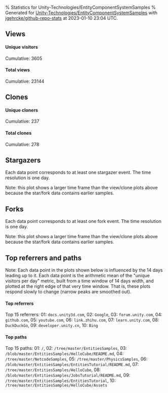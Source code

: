 % Statistics for Unity-Technologies/EntityComponentSystemSamples
% Generated for [Unity-Technologies/EntityComponentSystemSamples](https://github.com/Unity-Technologies/EntityComponentSystemSamples) with [jgehrcke/github-repo-stats](https://github.com/jgehrcke/github-repo-stats) at 2023-01-10 23:04 UTC.


## Views

#### Unique visitors
<div id="chart_views_unique" class="full-width-chart"></div>

Cumulative: 3605

#### Total views
<div id="chart_views_total" class="full-width-chart"></div>

Cumulative: 23144

<div class="pagebreak-for-print"> </div>

## Clones

#### Unique cloners
<div id="chart_clones_unique" class="full-width-chart"></div>

Cumulative: 237

#### Total clones
<div id="chart_clones_total" class="full-width-chart"></div>

Cumulative: 278



<div class="pagebreak-for-print"> </div>



## Stargazers

Each data point corresponds to at least one stargazer event.
The time resolution is one day.

<div id="chart_stargazers" class="full-width-chart"></div>


Note: this plot shows a larger time frame than the view/clone plots above because the star/fork data contains earlier samples.



## Forks

Each data point corresponds to at least one fork event.
The time resolution is one day.

<div id="chart_forks" class="full-width-chart"></div>


Note: this plot shows a larger time frame than the view/clone plots above because the star/fork data contains earlier samples.



<div class="pagebreak-for-print"> </div>



## Top referrers and paths


Note: Each data point in the plots shown below is influenced by the 14 days
leading up to it. Each data point is the arithmetic mean of the "unique
visitors per day" metric, built from a time window of 14 days width, and
plotted at the right edge of that very time window. That is, these plots
respond slowly to change (narrow peaks are smoothed out).




#### Top referrers


<div id="chart_referrers_top_n_alltime" class="full-width-chart"></div>

Top 15 referrers: 01: `docs.unity3d.com`, 02: `Google`, 03: `forum.unity.com`, 04: `github.com`, 05: `youtube.com`, 06: `link.zhihu.com`, 07: `learn.unity.com`, 08: `DuckDuckGo`, 09: `developer.unity.cn`, 10: `Bing`





#### Top paths


<div id="chart_paths_top_n_alltime" class="full-width-chart"></div>

Top 15 paths: 01: `/`, 02: `/tree/master/EntitiesSamples`, 03: `/blob/master/EntitiesSamples/HelloCube/README.md`, 04: `/tree/master/NetcodeSamples`, 05: `/tree/master/PhysicsSamples`, 06: `/blob/master/EntitiesSamples/EntitiesTutorial/README.md`, 07: `/tree/master/EntitiesSamples/HelloCube`, 08: `/blob/master/EntitiesSamples/JobsTutorial/README.md`, 09: `/tree/master/EntitiesSamples/EntitiesTutorial`, 10: `/tree/master/EntitiesSamples/HelloCube/Assets`


<script type="text/javascript">
    vegaEmbed('#chart_views_unique', {"$schema": "https://vega.github.io/schema/vega-lite/v4.17.0.json", "config": {"arc": {"fill": "#1b1e23"}, "area": {"fill": "#1b1e23"}, "axisBottom": {"domainColor": "#a9b4c4", "gridColor": "#a9b4c4", "labelColor": "#1b1e23", "labelFont": "relative-mono-11-pitch-pro, Menlo, monospace", "tickColor": "#a9b4c4", "titleColor": "#1b1e23", "titleFont": "relative-mono-11-pitch-pro, Menlo, monospace"}, "axisLeft": {"domainColor": "#a9b4c4", "gridColor": "#a9b4c4", "labelColor": "#1b1e23", "labelFont": "relative-mono-11-pitch-pro, Menlo, monospace", "tickColor": "#a9b4c4", "titleColor": "#1b1e23", "titleFont": "relative-mono-11-pitch-pro, Menlo, monospace"}, "axisX": {"grid": false}, "axisY": {"grid": false, "labelBound": true}, "background": "#FFFFFF", "group": {"fill": "#FFFFFF"}, "header": {"fontWeight": 400, "labelFont": "relative-mono-11-pitch-pro, Menlo, monospace", "titleFont": "relative-mono-11-pitch-pro, Menlo, monospace"}, "legend": {"labelFont": "relative-mono-11-pitch-pro, Menlo, monospace", "symbolSize": 200, "symbolType": "circle", "titleFont": "relative-mono-11-pitch-pro, Menlo, monospace"}, "line": {"color": "#1b1e23", "stroke": "#1b1e23"}, "path": {"stroke": "#1b1e23"}, "point": {"color": "#1b1e23", "cursor": "pointer", "filled": true, "size": 20}, "range": {"category": ["#85a2f7", "#ea9755", "#7eb36a", "#f07071", "#bc85d9", "#e587b6", "#a9b4c4", "#d4c05e", "#64b9c4"]}, "style": {"bar": {"fill": "#1b1e23"}, "text": {"font": "relative-mono-11-pitch-pro, Menlo, monospace", "fontWeight": 400}}, "symbol": {"shape": "circle"}, "title": {"anchor": "start", "font": "relative-mono-11-pitch-pro, Menlo, monospace", "fontWeight": 400}, "trail": {"color": "#1b1e23", "stroke": "#1b1e23"}, "view": {"stroke": null}}, "data": {"name": "data-dd896a00ee82b62e469ee502c8b325e6"}, "datasets": {"data-dd896a00ee82b62e469ee502c8b325e6": [{"time": "2022-12-27T00:00:00+00:00", "views_total": 20, "views_unique": 6}, {"time": "2022-12-28T00:00:00+00:00", "views_total": 1731, "views_unique": 272}, {"time": "2022-12-29T00:00:00+00:00", "views_total": 1666, "views_unique": 283}, {"time": "2022-12-30T00:00:00+00:00", "views_total": 1634, "views_unique": 218}, {"time": "2022-12-31T00:00:00+00:00", "views_total": 1176, "views_unique": 172}, {"time": "2023-01-01T00:00:00+00:00", "views_total": 1270, "views_unique": 175}, {"time": "2023-01-02T00:00:00+00:00", "views_total": 1277, "views_unique": 220}, {"time": "2023-01-03T00:00:00+00:00", "views_total": 2039, "views_unique": 318}, {"time": "2023-01-04T00:00:00+00:00", "views_total": 2144, "views_unique": 289}, {"time": "2023-01-05T00:00:00+00:00", "views_total": 2067, "views_unique": 324}, {"time": "2023-01-06T00:00:00+00:00", "views_total": 1781, "views_unique": 302}, {"time": "2023-01-07T00:00:00+00:00", "views_total": 1639, "views_unique": 211}, {"time": "2023-01-08T00:00:00+00:00", "views_total": 1282, "views_unique": 180}, {"time": "2023-01-09T00:00:00+00:00", "views_total": 1791, "views_unique": 331}, {"time": "2023-01-10T00:00:00+00:00", "views_total": 1627, "views_unique": 304}]}, "encoding": {"tooltip": [{"field": "views_unique", "format": ".1f", "title": "views (u)", "type": "quantitative"}, {"field": "time", "format": "%B %e, %Y", "title": "date", "type": "temporal"}], "x": {"axis": {"labelAngle": 25}, "field": "time", "scale": {"domain": ["2022-12-27", "2023-01-10"]}, "timeUnit": "yearmonthdate", "title": "date", "type": "temporal"}, "y": {"axis": {"values": [1, 10, 50, 100, 500, 1000, 5000, 10000]}, "field": "views_unique", "scale": {"domain": [0, 364.1], "type": "symlog", "zero": true}, "title": "unique views per day", "type": "quantitative"}}, "height": 200, "mark": {"point": true, "type": "line"}, "padding": 10, "width": "container"}, {"actions": false, "renderer": "svg"}).catch(console.error);
vegaEmbed('#chart_views_total', {"$schema": "https://vega.github.io/schema/vega-lite/v4.17.0.json", "config": {"arc": {"fill": "#1b1e23"}, "area": {"fill": "#1b1e23"}, "axisBottom": {"domainColor": "#a9b4c4", "gridColor": "#a9b4c4", "labelColor": "#1b1e23", "labelFont": "relative-mono-11-pitch-pro, Menlo, monospace", "tickColor": "#a9b4c4", "titleColor": "#1b1e23", "titleFont": "relative-mono-11-pitch-pro, Menlo, monospace"}, "axisLeft": {"domainColor": "#a9b4c4", "gridColor": "#a9b4c4", "labelColor": "#1b1e23", "labelFont": "relative-mono-11-pitch-pro, Menlo, monospace", "tickColor": "#a9b4c4", "titleColor": "#1b1e23", "titleFont": "relative-mono-11-pitch-pro, Menlo, monospace"}, "axisX": {"grid": false}, "axisY": {"grid": false, "labelBound": true}, "background": "#FFFFFF", "group": {"fill": "#FFFFFF"}, "header": {"fontWeight": 400, "labelFont": "relative-mono-11-pitch-pro, Menlo, monospace", "titleFont": "relative-mono-11-pitch-pro, Menlo, monospace"}, "legend": {"labelFont": "relative-mono-11-pitch-pro, Menlo, monospace", "symbolSize": 200, "symbolType": "circle", "titleFont": "relative-mono-11-pitch-pro, Menlo, monospace"}, "line": {"color": "#1b1e23", "stroke": "#1b1e23"}, "path": {"stroke": "#1b1e23"}, "point": {"color": "#1b1e23", "cursor": "pointer", "filled": true, "size": 20}, "range": {"category": ["#85a2f7", "#ea9755", "#7eb36a", "#f07071", "#bc85d9", "#e587b6", "#a9b4c4", "#d4c05e", "#64b9c4"]}, "style": {"bar": {"fill": "#1b1e23"}, "text": {"font": "relative-mono-11-pitch-pro, Menlo, monospace", "fontWeight": 400}}, "symbol": {"shape": "circle"}, "title": {"anchor": "start", "font": "relative-mono-11-pitch-pro, Menlo, monospace", "fontWeight": 400}, "trail": {"color": "#1b1e23", "stroke": "#1b1e23"}, "view": {"stroke": null}}, "data": {"name": "data-dd896a00ee82b62e469ee502c8b325e6"}, "datasets": {"data-dd896a00ee82b62e469ee502c8b325e6": [{"time": "2022-12-27T00:00:00+00:00", "views_total": 20, "views_unique": 6}, {"time": "2022-12-28T00:00:00+00:00", "views_total": 1731, "views_unique": 272}, {"time": "2022-12-29T00:00:00+00:00", "views_total": 1666, "views_unique": 283}, {"time": "2022-12-30T00:00:00+00:00", "views_total": 1634, "views_unique": 218}, {"time": "2022-12-31T00:00:00+00:00", "views_total": 1176, "views_unique": 172}, {"time": "2023-01-01T00:00:00+00:00", "views_total": 1270, "views_unique": 175}, {"time": "2023-01-02T00:00:00+00:00", "views_total": 1277, "views_unique": 220}, {"time": "2023-01-03T00:00:00+00:00", "views_total": 2039, "views_unique": 318}, {"time": "2023-01-04T00:00:00+00:00", "views_total": 2144, "views_unique": 289}, {"time": "2023-01-05T00:00:00+00:00", "views_total": 2067, "views_unique": 324}, {"time": "2023-01-06T00:00:00+00:00", "views_total": 1781, "views_unique": 302}, {"time": "2023-01-07T00:00:00+00:00", "views_total": 1639, "views_unique": 211}, {"time": "2023-01-08T00:00:00+00:00", "views_total": 1282, "views_unique": 180}, {"time": "2023-01-09T00:00:00+00:00", "views_total": 1791, "views_unique": 331}, {"time": "2023-01-10T00:00:00+00:00", "views_total": 1627, "views_unique": 304}]}, "encoding": {"tooltip": [{"field": "views_total", "format": ".1f", "title": "views (t)", "type": "quantitative"}, {"field": "time", "format": "%B %e, %Y", "title": "date", "type": "temporal"}], "x": {"axis": {"labelAngle": 25}, "field": "time", "scale": {"domain": ["2022-12-27", "2023-01-10"]}, "timeUnit": "yearmonthdate", "title": "date", "type": "temporal"}, "y": {"axis": {"values": [1, 10, 50, 100, 500, 1000, 5000, 10000]}, "field": "views_total", "scale": {"domain": [0, 2358.4], "type": "symlog", "zero": true}, "title": "total views per day", "type": "quantitative"}}, "height": 200, "mark": {"point": true, "type": "line"}, "padding": 10, "width": "container"}, {"actions": false, "renderer": "svg"}).catch(console.error);
vegaEmbed('#chart_clones_unique', {"$schema": "https://vega.github.io/schema/vega-lite/v4.17.0.json", "config": {"arc": {"fill": "#1b1e23"}, "area": {"fill": "#1b1e23"}, "axisBottom": {"domainColor": "#a9b4c4", "gridColor": "#a9b4c4", "labelColor": "#1b1e23", "labelFont": "relative-mono-11-pitch-pro, Menlo, monospace", "tickColor": "#a9b4c4", "titleColor": "#1b1e23", "titleFont": "relative-mono-11-pitch-pro, Menlo, monospace"}, "axisLeft": {"domainColor": "#a9b4c4", "gridColor": "#a9b4c4", "labelColor": "#1b1e23", "labelFont": "relative-mono-11-pitch-pro, Menlo, monospace", "tickColor": "#a9b4c4", "titleColor": "#1b1e23", "titleFont": "relative-mono-11-pitch-pro, Menlo, monospace"}, "axisX": {"grid": false}, "axisY": {"grid": false, "labelBound": true}, "background": "#FFFFFF", "group": {"fill": "#FFFFFF"}, "header": {"fontWeight": 400, "labelFont": "relative-mono-11-pitch-pro, Menlo, monospace", "titleFont": "relative-mono-11-pitch-pro, Menlo, monospace"}, "legend": {"labelFont": "relative-mono-11-pitch-pro, Menlo, monospace", "symbolSize": 200, "symbolType": "circle", "titleFont": "relative-mono-11-pitch-pro, Menlo, monospace"}, "line": {"color": "#1b1e23", "stroke": "#1b1e23"}, "path": {"stroke": "#1b1e23"}, "point": {"color": "#1b1e23", "cursor": "pointer", "filled": true, "size": 20}, "range": {"category": ["#85a2f7", "#ea9755", "#7eb36a", "#f07071", "#bc85d9", "#e587b6", "#a9b4c4", "#d4c05e", "#64b9c4"]}, "style": {"bar": {"fill": "#1b1e23"}, "text": {"font": "relative-mono-11-pitch-pro, Menlo, monospace", "fontWeight": 400}}, "symbol": {"shape": "circle"}, "title": {"anchor": "start", "font": "relative-mono-11-pitch-pro, Menlo, monospace", "fontWeight": 400}, "trail": {"color": "#1b1e23", "stroke": "#1b1e23"}, "view": {"stroke": null}}, "data": {"name": "data-8cacdb0cc346c5a859a29387f08291ae"}, "datasets": {"data-8cacdb0cc346c5a859a29387f08291ae": [{"clones_total": 0, "clones_unique": 0, "time": "2022-12-27T00:00:00+00:00"}, {"clones_total": 26, "clones_unique": 25, "time": "2022-12-28T00:00:00+00:00"}, {"clones_total": 18, "clones_unique": 18, "time": "2022-12-29T00:00:00+00:00"}, {"clones_total": 12, "clones_unique": 12, "time": "2022-12-30T00:00:00+00:00"}, {"clones_total": 17, "clones_unique": 15, "time": "2022-12-31T00:00:00+00:00"}, {"clones_total": 9, "clones_unique": 9, "time": "2023-01-01T00:00:00+00:00"}, {"clones_total": 10, "clones_unique": 9, "time": "2023-01-02T00:00:00+00:00"}, {"clones_total": 31, "clones_unique": 26, "time": "2023-01-03T00:00:00+00:00"}, {"clones_total": 31, "clones_unique": 22, "time": "2023-01-04T00:00:00+00:00"}, {"clones_total": 26, "clones_unique": 23, "time": "2023-01-05T00:00:00+00:00"}, {"clones_total": 19, "clones_unique": 17, "time": "2023-01-06T00:00:00+00:00"}, {"clones_total": 13, "clones_unique": 9, "time": "2023-01-07T00:00:00+00:00"}, {"clones_total": 11, "clones_unique": 10, "time": "2023-01-08T00:00:00+00:00"}, {"clones_total": 39, "clones_unique": 26, "time": "2023-01-09T00:00:00+00:00"}, {"clones_total": 16, "clones_unique": 16, "time": "2023-01-10T00:00:00+00:00"}]}, "encoding": {"tooltip": [{"field": "clones_unique", "format": ".1f", "title": "clones (u)", "type": "quantitative"}, {"field": "time", "format": "%B %e, %Y", "title": "date", "type": "temporal"}], "x": {"axis": {"labelAngle": 25}, "field": "time", "scale": {"domain": ["2022-12-27", "2023-01-10"]}, "timeUnit": "yearmonthdate", "title": "date", "type": "temporal"}, "y": {"axis": {}, "field": "clones_unique", "scale": {"domain": [0, 28.6], "type": "linear", "zero": true}, "title": "unique clones per day", "type": "quantitative"}}, "height": 200, "mark": {"point": true, "type": "line"}, "padding": 10, "width": "container"}, {"actions": false, "renderer": "svg"}).catch(console.error);
vegaEmbed('#chart_clones_total', {"$schema": "https://vega.github.io/schema/vega-lite/v4.17.0.json", "config": {"arc": {"fill": "#1b1e23"}, "area": {"fill": "#1b1e23"}, "axisBottom": {"domainColor": "#a9b4c4", "gridColor": "#a9b4c4", "labelColor": "#1b1e23", "labelFont": "relative-mono-11-pitch-pro, Menlo, monospace", "tickColor": "#a9b4c4", "titleColor": "#1b1e23", "titleFont": "relative-mono-11-pitch-pro, Menlo, monospace"}, "axisLeft": {"domainColor": "#a9b4c4", "gridColor": "#a9b4c4", "labelColor": "#1b1e23", "labelFont": "relative-mono-11-pitch-pro, Menlo, monospace", "tickColor": "#a9b4c4", "titleColor": "#1b1e23", "titleFont": "relative-mono-11-pitch-pro, Menlo, monospace"}, "axisX": {"grid": false}, "axisY": {"grid": false, "labelBound": true}, "background": "#FFFFFF", "group": {"fill": "#FFFFFF"}, "header": {"fontWeight": 400, "labelFont": "relative-mono-11-pitch-pro, Menlo, monospace", "titleFont": "relative-mono-11-pitch-pro, Menlo, monospace"}, "legend": {"labelFont": "relative-mono-11-pitch-pro, Menlo, monospace", "symbolSize": 200, "symbolType": "circle", "titleFont": "relative-mono-11-pitch-pro, Menlo, monospace"}, "line": {"color": "#1b1e23", "stroke": "#1b1e23"}, "path": {"stroke": "#1b1e23"}, "point": {"color": "#1b1e23", "cursor": "pointer", "filled": true, "size": 20}, "range": {"category": ["#85a2f7", "#ea9755", "#7eb36a", "#f07071", "#bc85d9", "#e587b6", "#a9b4c4", "#d4c05e", "#64b9c4"]}, "style": {"bar": {"fill": "#1b1e23"}, "text": {"font": "relative-mono-11-pitch-pro, Menlo, monospace", "fontWeight": 400}}, "symbol": {"shape": "circle"}, "title": {"anchor": "start", "font": "relative-mono-11-pitch-pro, Menlo, monospace", "fontWeight": 400}, "trail": {"color": "#1b1e23", "stroke": "#1b1e23"}, "view": {"stroke": null}}, "data": {"name": "data-8cacdb0cc346c5a859a29387f08291ae"}, "datasets": {"data-8cacdb0cc346c5a859a29387f08291ae": [{"clones_total": 0, "clones_unique": 0, "time": "2022-12-27T00:00:00+00:00"}, {"clones_total": 26, "clones_unique": 25, "time": "2022-12-28T00:00:00+00:00"}, {"clones_total": 18, "clones_unique": 18, "time": "2022-12-29T00:00:00+00:00"}, {"clones_total": 12, "clones_unique": 12, "time": "2022-12-30T00:00:00+00:00"}, {"clones_total": 17, "clones_unique": 15, "time": "2022-12-31T00:00:00+00:00"}, {"clones_total": 9, "clones_unique": 9, "time": "2023-01-01T00:00:00+00:00"}, {"clones_total": 10, "clones_unique": 9, "time": "2023-01-02T00:00:00+00:00"}, {"clones_total": 31, "clones_unique": 26, "time": "2023-01-03T00:00:00+00:00"}, {"clones_total": 31, "clones_unique": 22, "time": "2023-01-04T00:00:00+00:00"}, {"clones_total": 26, "clones_unique": 23, "time": "2023-01-05T00:00:00+00:00"}, {"clones_total": 19, "clones_unique": 17, "time": "2023-01-06T00:00:00+00:00"}, {"clones_total": 13, "clones_unique": 9, "time": "2023-01-07T00:00:00+00:00"}, {"clones_total": 11, "clones_unique": 10, "time": "2023-01-08T00:00:00+00:00"}, {"clones_total": 39, "clones_unique": 26, "time": "2023-01-09T00:00:00+00:00"}, {"clones_total": 16, "clones_unique": 16, "time": "2023-01-10T00:00:00+00:00"}]}, "encoding": {"tooltip": [{"field": "clones_total", "format": ".1f", "title": "clones (t)", "type": "quantitative"}, {"field": "time", "format": "%B %e, %Y", "title": "date", "type": "temporal"}], "x": {"axis": {"labelAngle": 25}, "field": "time", "scale": {"domain": ["2022-12-27", "2023-01-10"]}, "timeUnit": "yearmonthdate", "title": "date", "type": "temporal"}, "y": {"axis": {}, "field": "clones_total", "scale": {"domain": [0, 42.900000000000006], "type": "linear", "zero": true}, "title": "total clones per day", "type": "quantitative"}}, "height": 200, "mark": {"point": true, "type": "line"}, "padding": 10, "width": "container"}, {"actions": false, "renderer": "svg"}).catch(console.error);
vegaEmbed('#chart_stargazers', {"$schema": "https://vega.github.io/schema/vega-lite/v4.17.0.json", "config": {"arc": {"fill": "#1b1e23"}, "area": {"fill": "#1b1e23"}, "axisBottom": {"domainColor": "#a9b4c4", "gridColor": "#a9b4c4", "labelColor": "#1b1e23", "labelFont": "relative-mono-11-pitch-pro, Menlo, monospace", "tickColor": "#a9b4c4", "titleColor": "#1b1e23", "titleFont": "relative-mono-11-pitch-pro, Menlo, monospace"}, "axisLeft": {"domainColor": "#a9b4c4", "gridColor": "#a9b4c4", "labelColor": "#1b1e23", "labelFont": "relative-mono-11-pitch-pro, Menlo, monospace", "tickColor": "#a9b4c4", "titleColor": "#1b1e23", "titleFont": "relative-mono-11-pitch-pro, Menlo, monospace"}, "axisX": {"grid": false}, "axisY": {"grid": false}, "background": "#FFFFFF", "group": {"fill": "#FFFFFF"}, "header": {"fontWeight": 400, "labelFont": "relative-mono-11-pitch-pro, Menlo, monospace", "titleFont": "relative-mono-11-pitch-pro, Menlo, monospace"}, "legend": {"labelFont": "relative-mono-11-pitch-pro, Menlo, monospace", "symbolSize": 200, "symbolType": "circle", "titleFont": "relative-mono-11-pitch-pro, Menlo, monospace"}, "line": {"color": "#1b1e23", "stroke": "#1b1e23"}, "path": {"stroke": "#1b1e23"}, "point": {"color": "#1b1e23", "cursor": "pointer", "filled": true, "size": 50}, "range": {"category": ["#85a2f7", "#ea9755", "#7eb36a", "#f07071", "#bc85d9", "#e587b6", "#a9b4c4", "#d4c05e", "#64b9c4"]}, "style": {"bar": {"fill": "#1b1e23"}, "text": {"font": "relative-mono-11-pitch-pro, Menlo, monospace", "fontWeight": 400}}, "symbol": {"shape": "circle"}, "title": {"anchor": "start", "font": "relative-mono-11-pitch-pro, Menlo, monospace", "fontWeight": 400}, "trail": {"color": "#1b1e23", "stroke": "#1b1e23"}, "view": {"stroke": null}}, "data": {"name": "data-0218131569a23aba22a7c2c42e336f87"}, "datasets": {"data-0218131569a23aba22a7c2c42e336f87": [{"stars_cumulative": 368, "time": "2018-03-19T00:00:00+00:00"}, {"stars_cumulative": 470, "time": "2018-04-05T14:00:00+00:00"}, {"stars_cumulative": 583, "time": "2018-04-23T04:00:00+00:00"}, {"stars_cumulative": 663, "time": "2018-05-10T18:00:00+00:00"}, {"stars_cumulative": 812, "time": "2018-05-28T08:00:00+00:00"}, {"stars_cumulative": 899, "time": "2018-06-14T22:00:00+00:00"}, {"stars_cumulative": 983, "time": "2018-07-02T12:00:00+00:00"}, {"stars_cumulative": 1063, "time": "2018-07-20T02:00:00+00:00"}, {"stars_cumulative": 1128, "time": "2018-08-06T16:00:00+00:00"}, {"stars_cumulative": 1188, "time": "2018-08-24T06:00:00+00:00"}, {"stars_cumulative": 1246, "time": "2018-09-10T20:00:00+00:00"}, {"stars_cumulative": 1297, "time": "2018-09-28T10:00:00+00:00"}, {"stars_cumulative": 1375, "time": "2018-10-16T00:00:00+00:00"}, {"stars_cumulative": 1448, "time": "2018-11-02T14:00:00+00:00"}, {"stars_cumulative": 1539, "time": "2018-11-20T04:00:00+00:00"}, {"stars_cumulative": 1622, "time": "2018-12-07T18:00:00+00:00"}, {"stars_cumulative": 1694, "time": "2018-12-25T08:00:00+00:00"}, {"stars_cumulative": 1746, "time": "2019-01-11T22:00:00+00:00"}, {"stars_cumulative": 1810, "time": "2019-01-29T12:00:00+00:00"}, {"stars_cumulative": 1871, "time": "2019-02-16T02:00:00+00:00"}, {"stars_cumulative": 1981, "time": "2019-03-05T16:00:00+00:00"}, {"stars_cumulative": 2078, "time": "2019-03-23T06:00:00+00:00"}, {"stars_cumulative": 2163, "time": "2019-04-09T20:00:00+00:00"}, {"stars_cumulative": 2237, "time": "2019-04-27T10:00:00+00:00"}, {"stars_cumulative": 2306, "time": "2019-05-15T00:00:00+00:00"}, {"stars_cumulative": 2343, "time": "2019-06-01T14:00:00+00:00"}, {"stars_cumulative": 2388, "time": "2019-06-19T04:00:00+00:00"}, {"stars_cumulative": 2437, "time": "2019-07-06T18:00:00+00:00"}, {"stars_cumulative": 2497, "time": "2019-07-24T08:00:00+00:00"}, {"stars_cumulative": 2550, "time": "2019-08-10T22:00:00+00:00"}, {"stars_cumulative": 2603, "time": "2019-08-28T12:00:00+00:00"}, {"stars_cumulative": 2660, "time": "2019-09-15T02:00:00+00:00"}, {"stars_cumulative": 2717, "time": "2019-10-02T16:00:00+00:00"}, {"stars_cumulative": 2769, "time": "2019-10-20T06:00:00+00:00"}, {"stars_cumulative": 2818, "time": "2019-11-06T20:00:00+00:00"}, {"stars_cumulative": 2883, "time": "2019-11-24T10:00:00+00:00"}, {"stars_cumulative": 2938, "time": "2019-12-12T00:00:00+00:00"}, {"stars_cumulative": 2983, "time": "2019-12-29T14:00:00+00:00"}, {"stars_cumulative": 3020, "time": "2020-01-16T04:00:00+00:00"}, {"stars_cumulative": 3057, "time": "2020-02-02T18:00:00+00:00"}, {"stars_cumulative": 3110, "time": "2020-02-20T08:00:00+00:00"}, {"stars_cumulative": 3166, "time": "2020-03-08T22:00:00+00:00"}, {"stars_cumulative": 3203, "time": "2020-03-26T12:00:00+00:00"}, {"stars_cumulative": 3251, "time": "2020-04-13T02:00:00+00:00"}, {"stars_cumulative": 3281, "time": "2020-04-30T16:00:00+00:00"}, {"stars_cumulative": 3313, "time": "2020-05-18T06:00:00+00:00"}, {"stars_cumulative": 3338, "time": "2020-06-04T20:00:00+00:00"}, {"stars_cumulative": 3377, "time": "2020-06-22T10:00:00+00:00"}, {"stars_cumulative": 3412, "time": "2020-07-10T00:00:00+00:00"}, {"stars_cumulative": 3437, "time": "2020-07-27T14:00:00+00:00"}, {"stars_cumulative": 3469, "time": "2020-08-14T04:00:00+00:00"}, {"stars_cumulative": 3499, "time": "2020-08-31T18:00:00+00:00"}, {"stars_cumulative": 3531, "time": "2020-09-18T08:00:00+00:00"}, {"stars_cumulative": 3554, "time": "2020-10-05T22:00:00+00:00"}, {"stars_cumulative": 3587, "time": "2020-10-23T12:00:00+00:00"}, {"stars_cumulative": 3632, "time": "2020-11-10T02:00:00+00:00"}, {"stars_cumulative": 3667, "time": "2020-11-27T16:00:00+00:00"}, {"stars_cumulative": 3692, "time": "2020-12-15T06:00:00+00:00"}, {"stars_cumulative": 3721, "time": "2021-01-01T20:00:00+00:00"}, {"stars_cumulative": 3745, "time": "2021-01-19T10:00:00+00:00"}, {"stars_cumulative": 3771, "time": "2021-02-06T00:00:00+00:00"}, {"stars_cumulative": 3790, "time": "2021-02-23T14:00:00+00:00"}, {"stars_cumulative": 3811, "time": "2021-03-13T04:00:00+00:00"}, {"stars_cumulative": 3840, "time": "2021-03-30T18:00:00+00:00"}, {"stars_cumulative": 3872, "time": "2021-04-17T08:00:00+00:00"}, {"stars_cumulative": 3896, "time": "2021-05-04T22:00:00+00:00"}, {"stars_cumulative": 3916, "time": "2021-05-22T12:00:00+00:00"}, {"stars_cumulative": 3936, "time": "2021-06-09T02:00:00+00:00"}, {"stars_cumulative": 3954, "time": "2021-06-26T16:00:00+00:00"}, {"stars_cumulative": 3975, "time": "2021-07-14T06:00:00+00:00"}, {"stars_cumulative": 3997, "time": "2021-07-31T20:00:00+00:00"}, {"stars_cumulative": 4016, "time": "2021-08-18T10:00:00+00:00"}, {"stars_cumulative": 4035, "time": "2021-09-05T00:00:00+00:00"}, {"stars_cumulative": 4055, "time": "2021-09-22T14:00:00+00:00"}, {"stars_cumulative": 4076, "time": "2021-10-10T04:00:00+00:00"}, {"stars_cumulative": 4094, "time": "2021-10-27T18:00:00+00:00"}, {"stars_cumulative": 4119, "time": "2021-11-14T08:00:00+00:00"}, {"stars_cumulative": 4139, "time": "2021-12-01T22:00:00+00:00"}, {"stars_cumulative": 4153, "time": "2021-12-19T12:00:00+00:00"}, {"stars_cumulative": 4177, "time": "2022-01-06T02:00:00+00:00"}, {"stars_cumulative": 4204, "time": "2022-01-23T16:00:00+00:00"}, {"stars_cumulative": 4221, "time": "2022-02-10T06:00:00+00:00"}, {"stars_cumulative": 4247, "time": "2022-02-27T20:00:00+00:00"}, {"stars_cumulative": 4274, "time": "2022-03-17T10:00:00+00:00"}, {"stars_cumulative": 4302, "time": "2022-04-04T00:00:00+00:00"}, {"stars_cumulative": 4319, "time": "2022-04-21T14:00:00+00:00"}, {"stars_cumulative": 4351, "time": "2022-05-09T04:00:00+00:00"}, {"stars_cumulative": 4385, "time": "2022-05-26T18:00:00+00:00"}, {"stars_cumulative": 4419, "time": "2022-06-13T08:00:00+00:00"}, {"stars_cumulative": 4454, "time": "2022-06-30T22:00:00+00:00"}, {"stars_cumulative": 4484, "time": "2022-07-18T12:00:00+00:00"}, {"stars_cumulative": 4509, "time": "2022-08-05T02:00:00+00:00"}, {"stars_cumulative": 4526, "time": "2022-08-22T16:00:00+00:00"}, {"stars_cumulative": 4544, "time": "2022-09-09T06:00:00+00:00"}, {"stars_cumulative": 4654, "time": "2022-09-26T20:00:00+00:00"}, {"stars_cumulative": 4731, "time": "2022-10-14T10:00:00+00:00"}, {"stars_cumulative": 4815, "time": "2022-11-01T00:00:00+00:00"}, {"stars_cumulative": 4891, "time": "2022-11-18T14:00:00+00:00"}, {"stars_cumulative": 4964, "time": "2022-12-06T04:00:00+00:00"}, {"stars_cumulative": 5026, "time": "2022-12-23T18:00:00+00:00"}, {"stars_cumulative": 5028, "time": "2023-01-10T08:00:00+00:00"}]}, "encoding": {"tooltip": [{"field": "stars_cumulative", "format": "d", "title": "stars", "type": "quantitative"}, {"field": "time", "format": "%B %e, %Y", "title": "date", "type": "temporal"}], "x": {"axis": {"labelAngle": 25}, "field": "time", "scale": {"domain": ["2018-03-19", "2023-01-10"]}, "timeUnit": "yearmonthdate", "title": "date", "type": "temporal"}, "y": {"field": "stars_cumulative", "scale": {"domain": [0, 5530.8], "zero": true}, "title": "stargazer count (cumulative)", "type": "quantitative"}}, "height": 300, "mark": {"point": true, "type": "line"}, "padding": 10, "width": "container"}, {"actions": false, "renderer": "svg"}).catch(console.error);
vegaEmbed('#chart_forks', {"$schema": "https://vega.github.io/schema/vega-lite/v4.17.0.json", "config": {"arc": {"fill": "#1b1e23"}, "area": {"fill": "#1b1e23"}, "axisBottom": {"domainColor": "#a9b4c4", "gridColor": "#a9b4c4", "labelColor": "#1b1e23", "labelFont": "relative-mono-11-pitch-pro, Menlo, monospace", "tickColor": "#a9b4c4", "titleColor": "#1b1e23", "titleFont": "relative-mono-11-pitch-pro, Menlo, monospace"}, "axisLeft": {"domainColor": "#a9b4c4", "gridColor": "#a9b4c4", "labelColor": "#1b1e23", "labelFont": "relative-mono-11-pitch-pro, Menlo, monospace", "tickColor": "#a9b4c4", "titleColor": "#1b1e23", "titleFont": "relative-mono-11-pitch-pro, Menlo, monospace"}, "axisX": {"grid": false}, "axisY": {"grid": false}, "background": "#FFFFFF", "group": {"fill": "#FFFFFF"}, "header": {"fontWeight": 400, "labelFont": "relative-mono-11-pitch-pro, Menlo, monospace", "titleFont": "relative-mono-11-pitch-pro, Menlo, monospace"}, "legend": {"labelFont": "relative-mono-11-pitch-pro, Menlo, monospace", "symbolSize": 200, "symbolType": "circle", "titleFont": "relative-mono-11-pitch-pro, Menlo, monospace"}, "line": {"color": "#1b1e23", "stroke": "#1b1e23"}, "path": {"stroke": "#1b1e23"}, "point": {"color": "#1b1e23", "cursor": "pointer", "filled": true, "size": 50}, "range": {"category": ["#85a2f7", "#ea9755", "#7eb36a", "#f07071", "#bc85d9", "#e587b6", "#a9b4c4", "#d4c05e", "#64b9c4"]}, "style": {"bar": {"fill": "#1b1e23"}, "text": {"font": "relative-mono-11-pitch-pro, Menlo, monospace", "fontWeight": 400}}, "symbol": {"shape": "circle"}, "title": {"anchor": "start", "font": "relative-mono-11-pitch-pro, Menlo, monospace", "fontWeight": 400}, "trail": {"color": "#1b1e23", "stroke": "#1b1e23"}, "view": {"stroke": null}}, "data": {"name": "data-222b056a70d49b87fdd7a1cd84d16c87"}, "datasets": {"data-222b056a70d49b87fdd7a1cd84d16c87": [{"forks_cumulative": 40, "time": "2018-03-20T00:00:00+00:00"}, {"forks_cumulative": 49, "time": "2018-04-06T13:00:00+00:00"}, {"forks_cumulative": 60, "time": "2018-04-24T02:00:00+00:00"}, {"forks_cumulative": 65, "time": "2018-05-11T15:00:00+00:00"}, {"forks_cumulative": 94, "time": "2018-05-29T04:00:00+00:00"}, {"forks_cumulative": 109, "time": "2018-06-15T17:00:00+00:00"}, {"forks_cumulative": 127, "time": "2018-07-03T06:00:00+00:00"}, {"forks_cumulative": 140, "time": "2018-07-20T19:00:00+00:00"}, {"forks_cumulative": 159, "time": "2018-08-07T08:00:00+00:00"}, {"forks_cumulative": 174, "time": "2018-08-24T21:00:00+00:00"}, {"forks_cumulative": 192, "time": "2018-09-11T10:00:00+00:00"}, {"forks_cumulative": 200, "time": "2018-09-28T23:00:00+00:00"}, {"forks_cumulative": 220, "time": "2018-10-16T12:00:00+00:00"}, {"forks_cumulative": 248, "time": "2018-11-03T01:00:00+00:00"}, {"forks_cumulative": 261, "time": "2018-11-20T14:00:00+00:00"}, {"forks_cumulative": 278, "time": "2018-12-08T03:00:00+00:00"}, {"forks_cumulative": 288, "time": "2018-12-25T16:00:00+00:00"}, {"forks_cumulative": 306, "time": "2019-01-12T05:00:00+00:00"}, {"forks_cumulative": 321, "time": "2019-01-29T18:00:00+00:00"}, {"forks_cumulative": 334, "time": "2019-02-16T07:00:00+00:00"}, {"forks_cumulative": 353, "time": "2019-03-05T20:00:00+00:00"}, {"forks_cumulative": 372, "time": "2019-03-23T09:00:00+00:00"}, {"forks_cumulative": 392, "time": "2019-04-09T22:00:00+00:00"}, {"forks_cumulative": 412, "time": "2019-04-27T11:00:00+00:00"}, {"forks_cumulative": 423, "time": "2019-05-15T00:00:00+00:00"}, {"forks_cumulative": 433, "time": "2019-06-01T13:00:00+00:00"}, {"forks_cumulative": 445, "time": "2019-06-19T02:00:00+00:00"}, {"forks_cumulative": 456, "time": "2019-07-06T15:00:00+00:00"}, {"forks_cumulative": 467, "time": "2019-07-24T04:00:00+00:00"}, {"forks_cumulative": 481, "time": "2019-08-10T17:00:00+00:00"}, {"forks_cumulative": 493, "time": "2019-08-28T06:00:00+00:00"}, {"forks_cumulative": 502, "time": "2019-09-14T19:00:00+00:00"}, {"forks_cumulative": 516, "time": "2019-10-02T08:00:00+00:00"}, {"forks_cumulative": 531, "time": "2019-10-19T21:00:00+00:00"}, {"forks_cumulative": 545, "time": "2019-11-06T10:00:00+00:00"}, {"forks_cumulative": 549, "time": "2019-11-23T23:00:00+00:00"}, {"forks_cumulative": 561, "time": "2019-12-11T12:00:00+00:00"}, {"forks_cumulative": 574, "time": "2019-12-29T01:00:00+00:00"}, {"forks_cumulative": 581, "time": "2020-01-15T14:00:00+00:00"}, {"forks_cumulative": 593, "time": "2020-02-02T03:00:00+00:00"}, {"forks_cumulative": 613, "time": "2020-02-19T16:00:00+00:00"}, {"forks_cumulative": 628, "time": "2020-03-08T05:00:00+00:00"}, {"forks_cumulative": 638, "time": "2020-03-25T18:00:00+00:00"}, {"forks_cumulative": 653, "time": "2020-04-12T07:00:00+00:00"}, {"forks_cumulative": 670, "time": "2020-04-29T20:00:00+00:00"}, {"forks_cumulative": 680, "time": "2020-05-17T09:00:00+00:00"}, {"forks_cumulative": 690, "time": "2020-06-03T22:00:00+00:00"}, {"forks_cumulative": 703, "time": "2020-06-21T11:00:00+00:00"}, {"forks_cumulative": 715, "time": "2020-07-09T00:00:00+00:00"}, {"forks_cumulative": 721, "time": "2020-07-26T13:00:00+00:00"}, {"forks_cumulative": 729, "time": "2020-08-13T02:00:00+00:00"}, {"forks_cumulative": 735, "time": "2020-08-30T15:00:00+00:00"}, {"forks_cumulative": 741, "time": "2020-09-17T04:00:00+00:00"}, {"forks_cumulative": 747, "time": "2020-10-04T17:00:00+00:00"}, {"forks_cumulative": 755, "time": "2020-10-22T06:00:00+00:00"}, {"forks_cumulative": 764, "time": "2020-11-08T19:00:00+00:00"}, {"forks_cumulative": 782, "time": "2020-11-26T08:00:00+00:00"}, {"forks_cumulative": 787, "time": "2020-12-13T21:00:00+00:00"}, {"forks_cumulative": 797, "time": "2020-12-31T10:00:00+00:00"}, {"forks_cumulative": 803, "time": "2021-01-17T23:00:00+00:00"}, {"forks_cumulative": 815, "time": "2021-02-04T12:00:00+00:00"}, {"forks_cumulative": 826, "time": "2021-02-22T01:00:00+00:00"}, {"forks_cumulative": 832, "time": "2021-03-11T14:00:00+00:00"}, {"forks_cumulative": 844, "time": "2021-03-29T03:00:00+00:00"}, {"forks_cumulative": 852, "time": "2021-04-15T16:00:00+00:00"}, {"forks_cumulative": 863, "time": "2021-05-03T05:00:00+00:00"}, {"forks_cumulative": 865, "time": "2021-05-20T18:00:00+00:00"}, {"forks_cumulative": 873, "time": "2021-06-07T07:00:00+00:00"}, {"forks_cumulative": 881, "time": "2021-06-24T20:00:00+00:00"}, {"forks_cumulative": 885, "time": "2021-07-12T09:00:00+00:00"}, {"forks_cumulative": 893, "time": "2021-07-29T22:00:00+00:00"}, {"forks_cumulative": 899, "time": "2021-08-16T11:00:00+00:00"}, {"forks_cumulative": 906, "time": "2021-09-03T00:00:00+00:00"}, {"forks_cumulative": 913, "time": "2021-09-20T13:00:00+00:00"}, {"forks_cumulative": 932, "time": "2021-10-08T02:00:00+00:00"}, {"forks_cumulative": 935, "time": "2021-10-25T15:00:00+00:00"}, {"forks_cumulative": 939, "time": "2021-11-12T04:00:00+00:00"}, {"forks_cumulative": 954, "time": "2021-11-29T17:00:00+00:00"}, {"forks_cumulative": 957, "time": "2021-12-17T06:00:00+00:00"}, {"forks_cumulative": 964, "time": "2022-01-03T19:00:00+00:00"}, {"forks_cumulative": 967, "time": "2022-01-21T08:00:00+00:00"}, {"forks_cumulative": 979, "time": "2022-02-07T21:00:00+00:00"}, {"forks_cumulative": 984, "time": "2022-02-25T10:00:00+00:00"}, {"forks_cumulative": 993, "time": "2022-03-14T23:00:00+00:00"}, {"forks_cumulative": 1001, "time": "2022-04-01T12:00:00+00:00"}, {"forks_cumulative": 1006, "time": "2022-04-19T01:00:00+00:00"}, {"forks_cumulative": 1014, "time": "2022-05-06T14:00:00+00:00"}, {"forks_cumulative": 1025, "time": "2022-05-24T03:00:00+00:00"}, {"forks_cumulative": 1031, "time": "2022-06-10T16:00:00+00:00"}, {"forks_cumulative": 1036, "time": "2022-06-28T05:00:00+00:00"}, {"forks_cumulative": 1042, "time": "2022-07-15T18:00:00+00:00"}, {"forks_cumulative": 1056, "time": "2022-08-02T07:00:00+00:00"}, {"forks_cumulative": 1071, "time": "2022-08-19T20:00:00+00:00"}, {"forks_cumulative": 1076, "time": "2022-09-06T09:00:00+00:00"}, {"forks_cumulative": 1092, "time": "2022-09-23T22:00:00+00:00"}, {"forks_cumulative": 1113, "time": "2022-10-11T11:00:00+00:00"}, {"forks_cumulative": 1134, "time": "2022-10-29T00:00:00+00:00"}, {"forks_cumulative": 1148, "time": "2022-11-15T13:00:00+00:00"}, {"forks_cumulative": 1161, "time": "2022-12-03T02:00:00+00:00"}, {"forks_cumulative": 1181, "time": "2022-12-20T15:00:00+00:00"}, {"forks_cumulative": 1182, "time": "2023-01-07T04:00:00+00:00"}]}, "encoding": {"tooltip": [{"field": "forks_cumulative", "format": "d", "title": "forks", "type": "quantitative"}, {"field": "time", "format": "%B %e, %Y", "title": "date", "type": "temporal"}], "x": {"axis": {"labelAngle": 25}, "field": "time", "scale": {"domain": ["2018-03-19", "2023-01-10"]}, "timeUnit": "yearmonthdate", "title": "date", "type": "temporal"}, "y": {"field": "forks_cumulative", "scale": {"domain": [0, 1300.2], "zero": true}, "title": "fork count (cumulative)", "type": "quantitative"}}, "height": 300, "mark": {"point": true, "type": "line"}, "padding": 10, "width": "container"}, {"actions": false, "renderer": "svg"}).catch(console.error);
vegaEmbed('#chart_referrers_top_n_alltime', {"$schema": "https://vega.github.io/schema/vega-lite/v4.17.0.json", "config": {"arc": {"fill": "#1b1e23"}, "area": {"fill": "#1b1e23"}, "axisBottom": {"domainColor": "#a9b4c4", "gridColor": "#a9b4c4", "labelColor": "#1b1e23", "labelFont": "relative-mono-11-pitch-pro, Menlo, monospace", "tickColor": "#a9b4c4", "titleColor": "#1b1e23", "titleFont": "relative-mono-11-pitch-pro, Menlo, monospace"}, "axisLeft": {"domainColor": "#a9b4c4", "gridColor": "#a9b4c4", "labelColor": "#1b1e23", "labelFont": "relative-mono-11-pitch-pro, Menlo, monospace", "tickColor": "#a9b4c4", "titleColor": "#1b1e23", "titleFont": "relative-mono-11-pitch-pro, Menlo, monospace"}, "axisX": {"grid": false}, "axisY": {"grid": false}, "background": "#FFFFFF", "group": {"fill": "#FFFFFF"}, "header": {"fontWeight": 400, "labelFont": "relative-mono-11-pitch-pro, Menlo, monospace", "titleFont": "relative-mono-11-pitch-pro, Menlo, monospace"}, "legend": {"labelFont": "relative-mono-11-pitch-pro, Menlo, monospace", "symbolSize": 200, "symbolType": "circle", "titleFont": "relative-mono-11-pitch-pro, Menlo, monospace"}, "line": {"color": "#1b1e23", "stroke": "#1b1e23"}, "path": {"stroke": "#1b1e23"}, "point": {"color": "#1b1e23", "cursor": "pointer", "filled": true, "size": 30}, "range": {"category": ["#85a2f7", "#ea9755", "#7eb36a", "#f07071", "#bc85d9", "#e587b6", "#a9b4c4", "#d4c05e", "#64b9c4"]}, "style": {"bar": {"fill": "#1b1e23"}, "text": {"font": "relative-mono-11-pitch-pro, Menlo, monospace", "fontWeight": 400}}, "symbol": {"shape": "circle"}, "title": {"anchor": "start", "font": "relative-mono-11-pitch-pro, Menlo, monospace", "fontWeight": 400}, "trail": {"color": "#1b1e23", "stroke": "#1b1e23"}, "view": {"stroke": null}}, "data": {"name": "data-04769a5ffa0ddd735271fd6ec744da51"}, "datasets": {"data-04769a5ffa0ddd735271fd6ec744da51": [{"referrer": "docs.unity3d.com", "time": "2023-01-10T00:00:00+00:00", "views_unique": 520, "views_unique_norm": 37.142857142857146}, {"referrer": "Google", "time": "2023-01-10T00:00:00+00:00", "views_unique": 481, "views_unique_norm": 34.357142857142854}, {"referrer": "forum.unity.com", "time": "2023-01-10T00:00:00+00:00", "views_unique": 305, "views_unique_norm": 21.785714285714285}, {"referrer": "github.com", "time": "2023-01-10T00:00:00+00:00", "views_unique": 288, "views_unique_norm": 20.571428571428573}, {"referrer": "youtube.com", "time": "2023-01-10T00:00:00+00:00", "views_unique": 49, "views_unique_norm": 3.5}, {"referrer": "link.zhihu.com", "time": "2023-01-10T00:00:00+00:00", "views_unique": 40, "views_unique_norm": 2.857142857142857}, {"referrer": "learn.unity.com", "time": "2023-01-10T00:00:00+00:00", "views_unique": 27, "views_unique_norm": 1.9285714285714286}]}, "encoding": {"color": {"field": "referrer", "legend": {"direction": "vertical", "orient": "top", "title": "Legend:"}, "sort": {"field": "order"}, "type": "nominal"}, "tooltip": [{"field": "referrer", "type": "nominal"}, {"field": "views_unique_norm", "format": ".2f", "title": "views (14d mean)", "type": "quantitative"}, {"field": "time", "format": "%B %e, %Y", "title": "date", "type": "temporal"}], "x": {"axis": {"labelAngle": 25}, "field": "time", "scale": {"domain": ["2022-12-27", "2023-01-10"]}, "timeUnit": "yearmonthdate", "title": "date", "type": "temporal"}, "y": {"field": "views_unique_norm", "scale": {"domain": [0, 40.85714285714286], "type": "symlog", "zero": true}, "title": "unique visitors per day (mean from last 14 days)", "type": "quantitative"}}, "height": 300, "mark": {"point": true, "type": "line"}, "padding": 10, "width": "container"}, {"actions": false, "renderer": "svg"}).catch(console.error);
vegaEmbed('#chart_paths_top_n_alltime', {"$schema": "https://vega.github.io/schema/vega-lite/v4.17.0.json", "config": {"arc": {"fill": "#1b1e23"}, "area": {"fill": "#1b1e23"}, "axisBottom": {"domainColor": "#a9b4c4", "gridColor": "#a9b4c4", "labelColor": "#1b1e23", "labelFont": "relative-mono-11-pitch-pro, Menlo, monospace", "tickColor": "#a9b4c4", "titleColor": "#1b1e23", "titleFont": "relative-mono-11-pitch-pro, Menlo, monospace"}, "axisLeft": {"domainColor": "#a9b4c4", "gridColor": "#a9b4c4", "labelColor": "#1b1e23", "labelFont": "relative-mono-11-pitch-pro, Menlo, monospace", "tickColor": "#a9b4c4", "titleColor": "#1b1e23", "titleFont": "relative-mono-11-pitch-pro, Menlo, monospace"}, "axisX": {"grid": false}, "axisY": {"grid": false}, "background": "#FFFFFF", "group": {"fill": "#FFFFFF"}, "header": {"fontWeight": 400, "labelFont": "relative-mono-11-pitch-pro, Menlo, monospace", "titleFont": "relative-mono-11-pitch-pro, Menlo, monospace"}, "legend": {"labelFont": "relative-mono-11-pitch-pro, Menlo, monospace", "symbolSize": 200, "symbolType": "circle", "titleFont": "relative-mono-11-pitch-pro, Menlo, monospace"}, "line": {"color": "#1b1e23", "stroke": "#1b1e23"}, "path": {"stroke": "#1b1e23"}, "point": {"color": "#1b1e23", "cursor": "pointer", "filled": true, "size": 30}, "range": {"category": ["#85a2f7", "#ea9755", "#7eb36a", "#f07071", "#bc85d9", "#e587b6", "#a9b4c4", "#d4c05e", "#64b9c4"]}, "style": {"bar": {"fill": "#1b1e23"}, "text": {"font": "relative-mono-11-pitch-pro, Menlo, monospace", "fontWeight": 400}}, "symbol": {"shape": "circle"}, "title": {"anchor": "start", "font": "relative-mono-11-pitch-pro, Menlo, monospace", "fontWeight": 400}, "trail": {"color": "#1b1e23", "stroke": "#1b1e23"}, "view": {"stroke": null}}, "data": {"name": "data-3867aecd4510c2652fbc320cf7d60e48"}, "datasets": {"data-3867aecd4510c2652fbc320cf7d60e48": [{"path": "/", "time": "2023-01-10T00:00:00+00:00", "views_unique": 1815, "views_unique_norm": 129.64285714285714}, {"path": "/tree/master/EntitiesSamples", "time": "2023-01-10T00:00:00+00:00", "views_unique": 441, "views_unique_norm": 31.5}, {"path": "/blob/master/EntitiesSamples/HelloCube/README.md", "time": "2023-01-10T00:00:00+00:00", "views_unique": 247, "views_unique_norm": 17.642857142857142}, {"path": "/tree/master/NetcodeSamples", "time": "2023-01-10T00:00:00+00:00", "views_unique": 242, "views_unique_norm": 17.285714285714285}, {"path": "/tree/master/PhysicsSamples", "time": "2023-01-10T00:00:00+00:00", "views_unique": 242, "views_unique_norm": 17.285714285714285}, {"path": "/blob/master/EntitiesSamples/EntitiesTutorial/README.md", "time": "2023-01-10T00:00:00+00:00", "views_unique": 223, "views_unique_norm": 15.928571428571429}, {"path": "/tree/master/EntitiesSamples/HelloCube", "time": "2023-01-10T00:00:00+00:00", "views_unique": 201, "views_unique_norm": 14.357142857142858}]}, "encoding": {"color": {"field": "path", "legend": {"direction": "vertical", "orient": "top", "title": "Legend:"}, "sort": {"field": "order"}, "type": "nominal"}, "tooltip": [{"field": "path", "type": "nominal"}, {"field": "views_unique_norm", "format": ".2f", "title": "views (14d mean)", "type": "quantitative"}, {"field": "time", "format": "%B %e, %Y", "title": "date", "type": "temporal"}], "x": {"axis": {"labelAngle": 25}, "field": "time", "scale": {"domain": ["2022-12-27", "2023-01-10"]}, "timeUnit": "yearmonthdate", "title": "date", "type": "temporal"}, "y": {"field": "views_unique_norm", "scale": {"domain": [0, 142.60714285714286], "type": "symlog", "zero": true}, "title": "unique visitors per day (mean from last 14 days)", "type": "quantitative"}}, "height": 300, "mark": {"point": true, "type": "line"}, "padding": 10, "width": "container"}, {"actions": false, "renderer": "svg"}).catch(console.error);
    </script>
